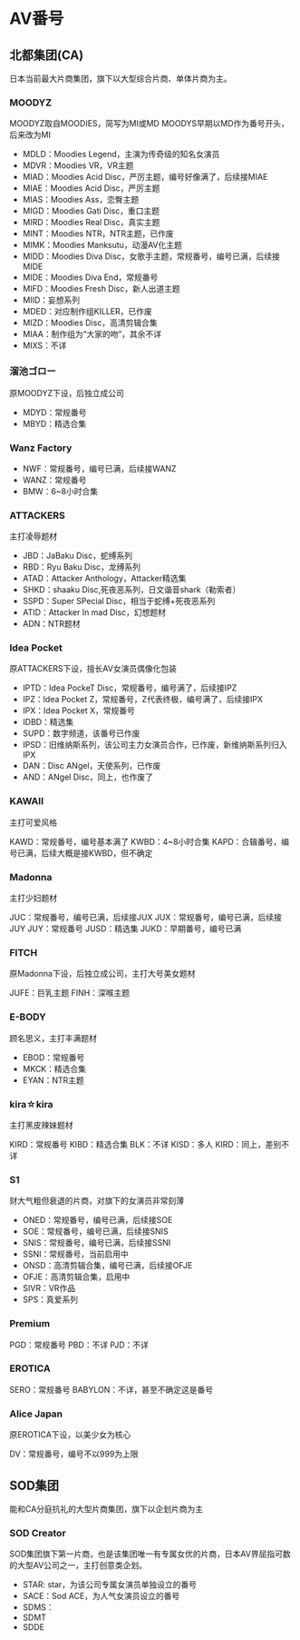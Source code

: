 # AV番号

## 北都集团(CA)

日本当前最大片商集团，旗下以大型综合片商、单体片商为主。

### MOODYZ

MOODYZ取自MOODIES，简写为MI或MD
MOODYS早期以MD作为番号开头，后来改为MI

- MDLD：Moodies Legend，主演为传奇级的知名女演员
- MDVR：Moodies VR，VR主题
- MIAD：Moodies Acid Disc，严厉主题，编号好像满了，后续接MIAE
- MIAE：Moodies Acid Disc，严厉主题
- MIAS：Moodies Ass，恋臀主题
- MIGD：Moodies Gati Disc，重口主题
- MIRD：Moodies Real Disc，真实主题
- MINT：Moodies NTR，NTR主题，已作废
- MIMK：Moodies Manksutu，动漫AV化主题
- MIDD：Moodies Diva Disc，女歌手主题，常规番号，编号已满，后续接MIDE
- MIDE：Moodies Diva End，常规番号
- MIFD：Moodies Fresh Disc，新人出道主题
- MIID：妄想系列
- MDED：对应制作组KILLER，已作废
- MIZD：Moodies Disc，高清剪辑合集
- MIAA：制作组为“大家的吻”，其余不详
- MIXS：不详

### 溜池ゴロー

原MOODYZ下设，后独立成公司

- MDYD：常规番号
- MBYD：精选合集

### Wanz Factory

- NWF：常规番号，编号已满，后续接WANZ
- WANZ：常规番号
- BMW：6~8小时合集

### ATTACKERS

主打凌辱题材

- JBD：JaBaku Disc，蛇缚系列
- RBD：Ryu Baku Disc，龙缚系列
- ATAD：Attacker Anthology，Attacker精选集
- SHKD：shaaku Disc,死夜恶系列，日文谐音shark（勒索者）
- SSPD：Super SPecial Disc，相当于蛇缚+死夜恶系列
- ATID：Attacker In mad Disc，幻想题材
- ADN：NTR题材

### Idea Pocket

原ATTACKERS下设，擅长AV女演员偶像化包装

- IPTD：Idea PockeT Disc，常规番号，编号满了，后续接IPZ
- IPZ：Idea Pocket Z，常规番号，Z代表终极，编号满了，后续接IPX
- IPX：Idea Pocket X，常规番号
- IDBD：精选集
- SUPD：数字频道，该番号已作废
- IPSD：旧维纳斯系列，该公司主力女演员合作，已作废，新维纳斯系列归入IPX
- DAN：Disc ANgel，天使系列，已作废
- AND：ANgel Disc，同上，也作废了

### KAWAII

主打可爱风格

KAWD：常规番号，编号基本满了
KWBD：4~8小时合集
KAPD：合辑番号，编号已满，后续大概是接KWBD，但不确定

### Madonna

主打少妇题材

JUC：常规番号，编号已满，后续接JUX
JUX：常规番号，编号已满，后续接JUY
JUY：常规番号
JUSD：精选集
JUKD：早期番号，编号已满

### FITCH

原Madonna下设，后独立成公司，主打大号美女题材

JUFE：巨乳主题
FINH：深喉主题

### E-BODY

顾名思义，主打丰满题材

- EBOD：常规番号
- MKCK：精选合集
- EYAN：NTR主题

### kira☆kira

主打黑皮辣妹题材

KIRD：常规番号
KIBD：精选合集
BLK：不详
KISD：多人
KIRD：同上，差别不详

### S1

财大气粗但衰退的片商，对旗下的女演员非常刻薄

- ONED：常规番号，编号已满，后续接SOE
- SOE：常规番号，编号已满，后续接SNIS
- SNIS：常规番号，编号已满，后续接SSNI
- SSNI：常规番号，当前启用中
- ONSD：高清剪辑合集，编号已满，后续接OFJE
- OFJE：高清剪辑合集，启用中
- SIVR：VR作品
- SPS：真爱系列

### Premium

PGD：常规番号
PBD：不详
PJD：不详

### EROTICA

SERO：常规番号
BABYLON：不详，甚至不确定这是番号

### Alice Japan

原EROTICA下设，以美少女为核心

DV：常规番号，编号不以999为上限

## SOD集团

能和CA分庭抗礼的大型片商集团，旗下以企划片商为主

### SOD Creator

SOD集团旗下第一片商，也是该集团唯一有专属女优的片商，日本AV界屈指可数的大型AV公司之一，主打创意类企划。

- STAR: star，为该公司专属女演员单独设立的番号
- SACE：Sod ACE，为人气女演员设立的番号
- SDMS：
- SDMT
- SDDE
